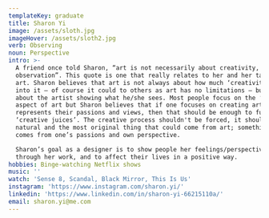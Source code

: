 ```yaml
---
templateKey: graduate
title: Sharon Yi
image: /assets/sloth.jpg
imageHover: /assets/sloth2.jpg
verb: Observing
noun: Perspective
intro: >-
  A friend once told Sharon, “art is not necessarily about creativity, but about
  observation”. This quote is one that really relates to her and her take on
  art. Sharon believes that art is not always about how much ‘creativity’ is put
  into it – of course it could to others as art has no limitations – but is
  about the artist showing what he/she sees. Most people focus on the ‘creative’
  aspect of art but Sharon believes that if one focuses on creating art that
  represents their passions and views, then that should be enough to fuel their
  ‘creative juices’. The creative process shouldn't be forced, it should be
  natural and the most original thing that could come from art; something that
  comes from one’s passions and own perspective. 

  Sharon’s goal as a designer is to show people her feelings/perspectives
  through her work, and to affect their lives in a positive way.
hobbies: Binge-watching Netflix shows
music: ''
watch: 'Sense 8, Scandal, Black Mirror, This Is Us'
instagram: 'https://www.instagram.com/sharon.yi/'
linkedin: 'https://www.linkedin.com/in/sharon-yi-66215110a/'
email: sharon.yi@me.com
---
```


